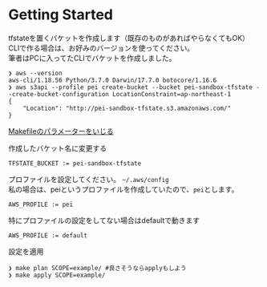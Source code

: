 # Getting Started

tfstateを置くバケットを作成します（既存のものがあればやらなくてもOK）  
CLIで作る場合は、お好みのバージョンを使ってください。  
筆者はPCに入ってたCLIでバケットを作成しました。

```
❯ aws --version
aws-cli/1.18.56 Python/3.7.0 Darwin/17.7.0 botocore/1.16.6
❯ aws s3api --profile pei create-bucket --bucket pei-sandbox-tfstate --create-bucket-configuration LocationConstraint=ap-northeast-1
{
    "Location": "http://pei-sandbox-tfstate.s3.amazonaws.com/"
}
```

[Makefileのパラメーターをいじる](./Makefile)

作成したバケット名に変更する

```
TFSTATE_BUCKET := pei-sandbox-tfstate
```

プロファイルを設定してください。 `~/.aws/config`  
私の場合は、peiというプロファイルを作成していたので、`pei`とします。

```
AWS_PROFILE := pei
```

特にプロファイルの設定をしてない場合はdefaultで動きます

```
AWS_PROFILE := default
```

設定を適用

```
❯ make plan SCOPE=example/ #良さそうならapplyもしよう
❯ make apply SCOPE=example/
```
